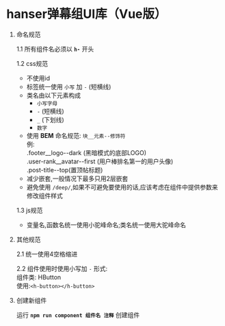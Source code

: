 # hanser弹幕组UI库（Vue版）

1. 命名规范

    1.1 所有组件名必须以 **`h-`** 开头

    1.2 css规范

    - 不使用id
    - 标签统一使用 `小写` 加 `-` (短横线)
    - 类名由以下元素构成
       - `小写字母`
       - `-` (短横线)
       - `_` (下划线)
       - `数字`
    - 使用 **BEM** 命名规范: `块__元素--修饰符`<br>例:<br>.footer__logo--dark (黑暗模式的底部LOGO)<br>.user-rank__avatar--first (用户棒排名第一的用户头像)<br>.post-title--top(置顶帖标题)
    - 减少嵌套,一般情况下最多只用2层嵌套
    - 避免使用 `/deep/`,如果不可避免要使用的话,应该考虑在组件中提供参数来修改组件样式

    1.3 js规范

    - 变量名,函数名统一使用小驼峰命名;类名统一使用大驼峰命名

2. 其他规范

    2.1 统一使用4空格缩进

    2.2 组件使用时使用小写加 `-` 形式:<br>组件类: HButton<br>使用:`<h-button></h-button>`

3. 创建新组件

    运行 **`npm run component 组件名 注释`** 创建组件
